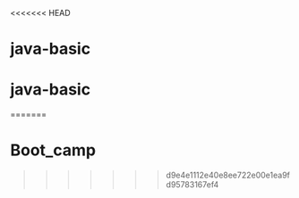 <<<<<<< HEAD
# java-basic
# java-basic
=======
# Boot_camp
>>>>>>> d9e4e1112e40e8ee722e00e1ea9fd95783167ef4
